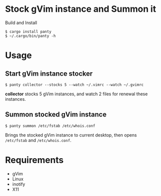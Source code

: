 
# Stock gVim instance and Summon it

Build and Install

```
$ cargo install panty
$ ~/.cargo/bin/panty -h
```


# Usage

## Start gVim instance stocker

```
$ panty collector --stocks 5 --watch ~/.vimrc --watch ~/.gvimrc
```

**collector** stocks 5 gVim instances, and watch 2 files for renewal these instances.


## Summon stocked gVim instance

```
$ panty summon /etc/fstab /etc/whois.conf
```

Brings the stocked gVim instance to current desktop, then opens `/etc/fstab` and `/etc/whois.conf`.


# Requirements

- gVim
- Linux
- inotify
- X11
